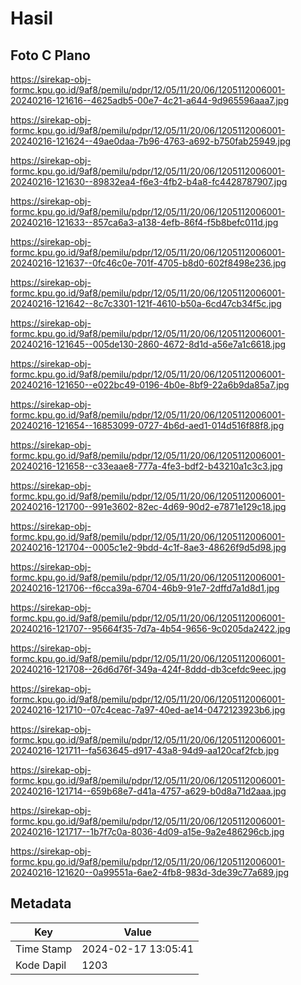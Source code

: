 # Hasil

## Foto C Plano

https://sirekap-obj-formc.kpu.go.id/9af8/pemilu/pdpr/12/05/11/20/06/1205112006001-20240216-121616--4625adb5-00e7-4c21-a644-9d965596aaa7.jpg

https://sirekap-obj-formc.kpu.go.id/9af8/pemilu/pdpr/12/05/11/20/06/1205112006001-20240216-121624--49ae0daa-7b96-4763-a692-b750fab25949.jpg

https://sirekap-obj-formc.kpu.go.id/9af8/pemilu/pdpr/12/05/11/20/06/1205112006001-20240216-121630--89832ea4-f6e3-4fb2-b4a8-fc4428787907.jpg

https://sirekap-obj-formc.kpu.go.id/9af8/pemilu/pdpr/12/05/11/20/06/1205112006001-20240216-121633--857ca6a3-a138-4efb-86f4-f5b8befc011d.jpg

https://sirekap-obj-formc.kpu.go.id/9af8/pemilu/pdpr/12/05/11/20/06/1205112006001-20240216-121637--0fc46c0e-701f-4705-b8d0-602f8498e236.jpg

https://sirekap-obj-formc.kpu.go.id/9af8/pemilu/pdpr/12/05/11/20/06/1205112006001-20240216-121642--8c7c3301-121f-4610-b50a-6cd47cb34f5c.jpg

https://sirekap-obj-formc.kpu.go.id/9af8/pemilu/pdpr/12/05/11/20/06/1205112006001-20240216-121645--005de130-2860-4672-8d1d-a56e7a1c6618.jpg

https://sirekap-obj-formc.kpu.go.id/9af8/pemilu/pdpr/12/05/11/20/06/1205112006001-20240216-121650--e022bc49-0196-4b0e-8bf9-22a6b9da85a7.jpg

https://sirekap-obj-formc.kpu.go.id/9af8/pemilu/pdpr/12/05/11/20/06/1205112006001-20240216-121654--16853099-0727-4b6d-aed1-014d516f88f8.jpg

https://sirekap-obj-formc.kpu.go.id/9af8/pemilu/pdpr/12/05/11/20/06/1205112006001-20240216-121658--c33eaae8-777a-4fe3-bdf2-b43210a1c3c3.jpg

https://sirekap-obj-formc.kpu.go.id/9af8/pemilu/pdpr/12/05/11/20/06/1205112006001-20240216-121700--991e3602-82ec-4d69-90d2-e7871e129c18.jpg

https://sirekap-obj-formc.kpu.go.id/9af8/pemilu/pdpr/12/05/11/20/06/1205112006001-20240216-121704--0005c1e2-9bdd-4c1f-8ae3-48626f9d5d98.jpg

https://sirekap-obj-formc.kpu.go.id/9af8/pemilu/pdpr/12/05/11/20/06/1205112006001-20240216-121706--f6cca39a-6704-46b9-91e7-2dffd7a1d8d1.jpg

https://sirekap-obj-formc.kpu.go.id/9af8/pemilu/pdpr/12/05/11/20/06/1205112006001-20240216-121707--95664f35-7d7a-4b54-9656-9c0205da2422.jpg

https://sirekap-obj-formc.kpu.go.id/9af8/pemilu/pdpr/12/05/11/20/06/1205112006001-20240216-121708--26d6d76f-349a-424f-8ddd-db3cefdc9eec.jpg

https://sirekap-obj-formc.kpu.go.id/9af8/pemilu/pdpr/12/05/11/20/06/1205112006001-20240216-121710--07c4ceac-7a97-40ed-ae14-0472123923b6.jpg

https://sirekap-obj-formc.kpu.go.id/9af8/pemilu/pdpr/12/05/11/20/06/1205112006001-20240216-121711--fa563645-d917-43a8-94d9-aa120caf2fcb.jpg

https://sirekap-obj-formc.kpu.go.id/9af8/pemilu/pdpr/12/05/11/20/06/1205112006001-20240216-121714--659b68e7-d41a-4757-a629-b0d8a71d2aaa.jpg

https://sirekap-obj-formc.kpu.go.id/9af8/pemilu/pdpr/12/05/11/20/06/1205112006001-20240216-121717--1b7f7c0a-8036-4d09-a15e-9a2e486296cb.jpg

https://sirekap-obj-formc.kpu.go.id/9af8/pemilu/pdpr/12/05/11/20/06/1205112006001-20240216-121620--0a99551a-6ae2-4fb8-983d-3de39c77a689.jpg


## Metadata

| Key        | Value               |
| ---------- | ------------------- |
| Time Stamp | 2024-02-17 13:05:41 |
| Kode Dapil | 1203                |



